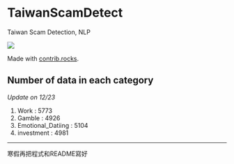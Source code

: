 # TaiwanScamDetect
Taiwan Scam Detection, NLP

<a href="https://github.com/andrew76214/TaiwanScamDetect/graphs/contributors">
  <img src="https://contrib.rocks/image?repo=andrew76214/TaiwanScamDetect" />
</a>

Made with [contrib.rocks](https://contrib.rocks).

## Number of data in each category
*Update on 12/23*
1. Work : 5773
2. Gamble : 4926
3. Emotional_Datiing : 5104
4. investment : 4981

---
寒假再把程式和README寫好
